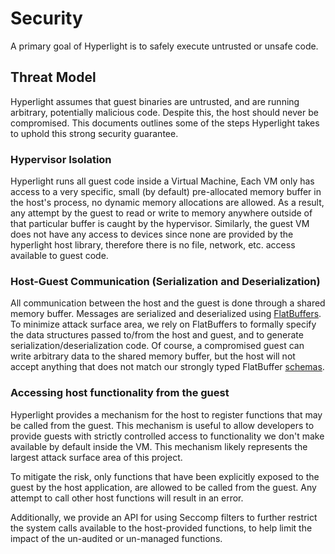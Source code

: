 # Security

A primary goal of Hyperlight is to safely execute untrusted or unsafe code.

## Threat Model

Hyperlight assumes that guest binaries are untrusted, and are running arbitrary, potentially malicious code. Despite this, the host should never be compromised. This documents outlines some of the steps Hyperlight takes to uphold this strong security guarantee.

### Hypervisor Isolation

Hyperlight runs all guest code inside a Virtual Machine, Each VM only has access to a very specific, small (by default) pre-allocated memory buffer in the host's process, no dynamic memory allocations are allowed. As a result, any attempt by the guest to read or write to memory anywhere outside of that particular buffer is caught by the hypervisor. Similarly, the guest VM does not have any access to devices since none are provided by the hyperlight host library, therefore there is no file, network, etc. access available to guest code.

### Host-Guest Communication (Serialization and Deserialization)

All communication between the host and the guest is done through a shared memory buffer. Messages are serialized and deserialized using [FlatBuffers](https://flatbuffers.dev/). To minimize attack surface area, we rely on FlatBuffers to formally specify the data structures passed to/from the host and guest, and to generate serialization/deserialization code. Of course, a compromised guest can write arbitrary data to the shared memory buffer, but the host will not accept anything that does not match our strongly typed FlatBuffer [schemas](../src/schema).

### Accessing host functionality from the guest

Hyperlight provides a mechanism for the host to register functions that may be called from the guest. This mechanism is useful to allow developers to provide guests with strictly controlled access to functionality we don't make available by default inside the VM. This mechanism likely represents the largest attack surface area of this project.

To mitigate the risk, only functions that have been explicitly exposed to the guest by the host application, are allowed to be called from the guest. Any attempt to call other host functions will result in an error.

Additionally, we provide an API for using Seccomp filters to further restrict the system calls available to the host-provided functions, to help limit the impact of the un-audited or un-managed functions.
